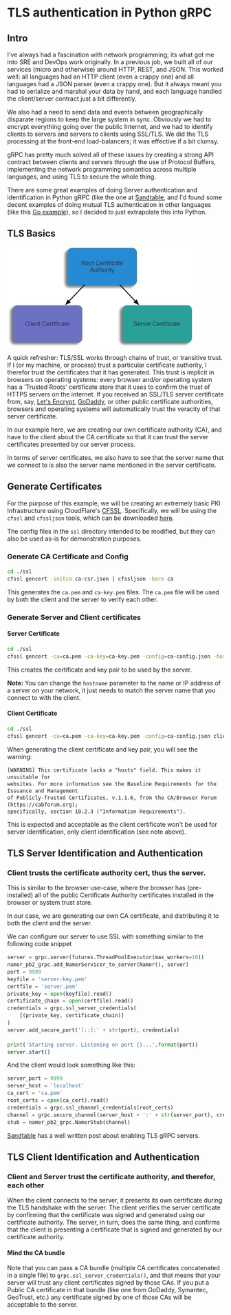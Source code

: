 # TLS authentication in Python gRPC

## Intro

I've always had a fascination with network programming; its what got me into SRE and DevOps work originally. In a previous job, we built all of our services (micro and otherwise) around HTTP, REST, and JSON. This worked well: all languages had an HTTP client (even a crappy one) and all languages had a JSON parser (even a crappy one). But it always meant you had to serialize and marshal your data by hand, and each language handled the client/server contract just a bit differently.

We also had a need to send data and events between geographically disparate regions to keep the large system in sync. Obviously we had to encrypt everything going over the public Internet, and we had to identify clients to servers and servers to clients using SSL/TLS. We did the TLS processing at the front-end load-balancers; it was effective if a bit clumsy.

gRPC has pretty much solved all of these issues by creating a strong API contract between clients and servers through the use of Protocol Buffers, implementing the network programming semantics across multiple languages, and using TLS to secure the whole thing.

There are some great examples of doing Server authentication and identification in Python gRPC (like the one at [Sandtable](https://www.sandtable.com/using-ssl-with-grpc-in-python/), and I'd found some decent examples of doing mutual TLS authentication in other languages (like this [Go example](https://bbengfort.github.io/programmer/2017/03/03/secure-grpc.html)), so I decided to just extrapolate this into Python.

## TLS Basics

![Basic Certificate Hierarchy](resources/certificate-hierarchy-basic.png)

A quick refresher: TLS/SSL works through chains of trust, or transitive trust. If I (or my machine, or process) trust a particular certificate authority, I therefor trust the certificates that it has generated. This trust is implicit in browsers on operating systems: every browser and/or operating system has a 'Trusted Roots' certificate store that it uses to confirm the trust of HTTPS servers on the internet.  If you received an SSL/TLS server certificate from, say, [Let's Encrypt](https://letsencrypt.org), [GoDaddy](https://godaddy.com), or other public certificate authorities, browsers and operating systems will automatically trust the veracity of that server certificate.

In our example here, we are creating our own certificate authority (CA), and have to the client about the CA certificate so that it can trust the server certificates presented by our server process.

In terms of server certificates, we also have to see that the server name that we connect to is also the server name mentioned in the server certificate.

## Generate Certificates

For the purpose of this example, we will be creating an extremely basic PKI Infrastructure using CloudFlare's [CFSSL](https://cfssl.org). Specifically, we will be using the `cfssl` and `cfssljson` tools, which can be downloaded [here](https://pkg.cfssl.org).

The config files in the `ssl` directory intended to be modified, but they can also be used as-is for demonstration purposes.

### Generate CA Certificate and Config

```sh
cd ./ssl
cfssl gencert -initca ca-csr.json | cfssljson -bare ca
```

This generates the `ca.pem` and `ca-key.pem` files. The `ca.pem` file will be used by both the client and the server to verify each other.

### Generate Server and Client certificates

#### Server Certificate

```sh
cd ./ssl
cfssl gencert -ca=ca.pem -ca-key=ca-key.pem -config=ca-config.json -hostname='127.0.0.1,localhost' server-csr.json | cfssljson -bare server
```

This creates the certificate and key pair to be used by the server.

**Note:** You can change the `hostname` parameter to the name or IP address of a server on your network, it just needs to match the server name that you connect to with the client.

#### Client Certificate

```sh
cd ./ssl
cfssl gencert -ca=ca.pem -ca-key=ca-key.pem -config=ca-config.json client-csr.json | cfssljson -bare client
```

When generating the client certificate and key pair, you will see the warning:

```
[WARNING] This certificate lacks a "hosts" field. This makes it unsuitable for
websites. For more information see the Baseline Requirements for the Issuance and Management
of Publicly-Trusted Certificates, v.1.1.6, from the CA/Browser Forum (https://cabforum.org);
specifically, section 10.2.3 ("Information Requirements").
```

This is expected and acceptable as the client certificate won't be used for server identification, only client identification (see note above).

## TLS Server Identification and Authentication

### Client trusts the certificate authority cert, thus the server.

This is similar to the browser use-case, where the browser has (pre-installed) all of the public Certificate Authority certificates installed in the browser or system trust store.

In our case, we are generating our own CA certificate, and distributing it to both the client and the server.

We can configure our server to use SSL with something similar to the following code snippet

```python
server = grpc.server(futures.ThreadPoolExecutor(max_workers=10))
namer_pb2_grpc.add_NamerServicer_to_server(Namer(), server)
port = 9999
keyfile = 'server-key.pem'
certfile = 'server.pem'
private_key = open(keyfile).read()
certificate_chain = open(certfile).read()
credentials = grpc.ssl_server_credentials(
    [(private_key, certificate_chain)]
)
server.add_secure_port('[::]:' + str(port), credentials)

print('Starting server. Listening on port {}...'.format(port))
server.start()
```

And the client would look something like this:

```python
server_port = 9999
server_host = 'localhost'
ca_cert = 'ca.pem'
root_certs = open(ca_cert).read()
credentials = grpc.ssl_channel_credentials(root_certs)
channel = grpc.secure_channel(server_host + ':' + str(server_port), credentials)
stub = namer_pb2_grpc.NamerStub(channel)
```

[Sandtable](https://www.sandtable.com/using-ssl-with-grpc-in-python/) has a well written post about enabling TLS gRPC servers.

## TLS Client Identification and Authentication

### Client and Server trust the certificate authority, and therefor, each other

When the client connects to the server, it presents its own certificate during the TLS handshake with the server. The client verifies the server certificate by confirming that the certificate was signed and generated using our certificate authority. The server, in turn, does the same thing, and confirms that the client is presenting a certificate that is signed and generated by our certificate authority.

#### Mind the CA bundle

Note that you can pass a CA bundle (multiple CA certificates concatenated in a single file) to `grpc.ssl_server_credentials()`, and that means that your server will trust any client certificates signed by those CAs. If you put a Public CA certificate in that bundle (like one from GoDaddy, Symantec, GeoTrust, etc.) any certificate signed by one of those CAs will be acceptable to the server.
